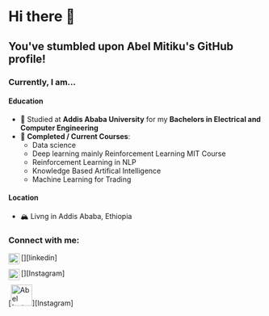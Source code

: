 # Hi there 👋

## You've stumbled upon Abel Mitiku's GitHub profile!

### Currently, I am...

#### Education

- 📖 Studied at **Addis Ababa University** for my **Bachelors in Electrical and Computer Engineering**
- 🌱 **Completed / Current Courses**: 
  - Data science
  - Deep learning mainly Reinforcement Learning MIT Course
  - Reinforcement Learning in NLP
  - Knowledge Based Artifical Intelligence
  - Machine Learning for Trading
  
#### Location

- 🏔 Livng in Addis Ababa, Ethiopia

<!--
**Davidelvis/Davidelvos** is a ✨ _special_ ✨ repository because its `README.md` (this file) appears on your GitHub profile.

- 👯 I’m looking to collaborate on ...
- 🤔 I’m looking for help with ...
- 💬 Ask me about ...
- 😄 Pronouns: ...
- ⚡ Fun fact: ...
-->

### Connect with me:


[<img align="left" alt="Abel's | LinkedIn" width="22px" src="https://cdn.jsdelivr.net/npm/simple-icons@v3/icons/linkedin.svg" />][linkedin]

[<img align="left" alt="David's | LinkedIn" width="22px" src="https://www.clipartmax.com/png/middle/169-1696957_instagram-icon-instagram-icon-svg-white.png" />][Instagram]

[<a href="https://www.instagram.com/abelmitiku.c/"><img src="https://www.clipartmax.com/png/middle/169-1696957_instagram-icon-instagram-icon-svg-white.png" alt="Abel Instagram" style="width:42px;height:42px;"></a>][Instagram]



<!--
**Abel-Blue/Abel-Blue** is a ✨ _special_ ✨ repository because its `README.md` (this file) appears on your GitHub profile.

Here are some ideas to get you started:

- 🔭 I’m currently working on ...
- 🌱 I’m currently learning ...
- 👯 I’m looking to collaborate on ...
- 🤔 I’m looking for help with ...
- 💬 Ask me about ...
- 📫 How to reach me: ...
- 😄 Pronouns: ...
- ⚡ Fun fact: ...
-->
